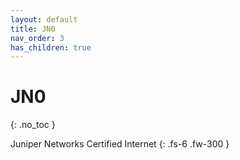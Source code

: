 ```yaml
---
layout: default
title: JN0
nav_order: 3
has_children: true
---
```


# JN0
{: .no_toc }

Juniper Networks Certified Internet
{: .fs-6 .fw-300 }